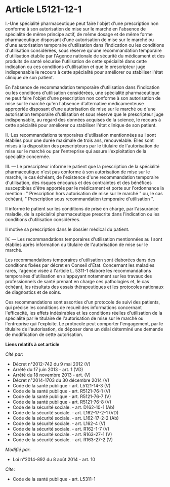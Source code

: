# Article L5121-12-1

I.-Une spécialité pharmaceutique peut faire l'objet d'une prescription non conforme à son autorisation de mise sur le marché
en l'absence de spécialité de même principe actif, de même dosage et de même forme pharmaceutique disposant d'une
autorisation de mise sur le marché ou d'une autorisation temporaire d'utilisation dans l'indication ou les conditions
d'utilisation considérées, sous réserve qu'une recommandation temporaire d'utilisation établie par l'Agence nationale de
sécurité du médicament et des produits de santé sécurise l'utilisation de cette spécialité dans cette indication ou ces
conditions d'utilisation et que le prescripteur juge indispensable le recours à cette spécialité pour améliorer ou stabiliser
l'état clinique de son patient. 

En l'absence de recommandation temporaire d'utilisation dans l'indication ou les conditions d'utilisation considérées, une
spécialité pharmaceutique ne peut faire l'objet d'une prescription non conforme à son autorisation de mise sur le marché
qu'en l'absence d'alternative médicamenteuse appropriée disposant d'une autorisation de mise sur le marché ou d'une
autorisation temporaire d'utilisation et sous réserve que le prescripteur juge indispensable, au regard des données acquises
de la science, le recours à cette spécialité pour améliorer ou stabiliser l'état clinique de son patient. 

II.-Les recommandations temporaires d'utilisation mentionnées au I sont établies pour une durée maximale de trois ans,
renouvelable. Elles sont mises à la disposition des prescripteurs par le titulaire de l'autorisation de mise sur le marché ou
par l'entreprise qui assure l'exploitation de la spécialité concernée. 

III. ― Le prescripteur informe le patient que la prescription de la spécialité pharmaceutique n'est pas conforme à son
autorisation de mise sur le marché, le cas échéant, de l'existence d'une recommandation temporaire d'utilisation, des risques
encourus et des contraintes et des bénéfices susceptibles d'être apportés par le médicament et porte sur l'ordonnance la
mention : " Prescription hors autorisation de mise sur le marché " ou, le cas échéant, " Prescription sous recommandation
temporaire d'utilisation ". 

Il informe le patient sur les conditions de prise en charge, par l'assurance maladie, de la spécialité pharmaceutique
prescrite dans l'indication ou les conditions d'utilisation considérées. 

Il motive sa prescription dans le dossier médical du patient. 

IV. ― Les recommandations temporaires d'utilisation mentionnées au I sont établies après information du titulaire de
l'autorisation de mise sur le marché. 

Les recommandations temporaires d'utilisation sont élaborées dans des conditions fixées par décret en Conseil d'Etat.
Concernant les maladies rares, l'agence visée à l'article L. 5311-1 élabore les recommandations temporaires d'utilisation en
s'appuyant notamment sur les travaux des professionnels de santé prenant en charge ces pathologies et, le cas échéant, les
résultats des essais thérapeutiques et les protocoles nationaux de diagnostics et de soins. 

Ces recommandations sont assorties d'un protocole de suivi des patients, qui précise les conditions de recueil des
informations concernant l'efficacité, les effets indésirables et les conditions réelles d'utilisation de la spécialité par le
titulaire de l'autorisation de mise sur le marché ou l'entreprise qui l'exploite. Le protocole peut comporter l'engagement,
par le titulaire de l'autorisation, de déposer dans un délai déterminé une demande de modification de cette autorisation.

**Liens relatifs à cet article**

_Cité par_:

  - Décret n°2012-742 du 9 mai 2012 (V)
  - Arrêté du 17 juin 2013 - art. 1 (VD)
  - Arrêté du 18 novembre 2013 - art. (V)
  - Décret n°2014-1703 du 30 décembre 2014 (V)
  - Code de la santé publique - art. L5121-14-3 (V)
  - Code de la santé publique - art. R5121-76-1 (V)
  - Code de la santé publique - art. R5121-76-7 (V)
  - Code de la santé publique - art. R5121-76-8 (V)
  - Code de la sécurité sociale. - art. D162-10-1 (Ab)
  - Code de la sécurité sociale. - art. L162-17-2-1 (VD)
  - Code de la sécurité sociale. - art. L162-17-2-2 (Ab)
  - Code de la sécurité sociale. - art. L162-4 (V)
  - Code de la sécurité sociale. - art. R162-1-7 (V)
  - Code de la sécurité sociale. - art. R163-27-1 (V)
  - Code de la sécurité sociale. - art. R163-27-2 (V)

_Modifié par_:

  - Loi n°2014-892 du 8 août 2014 - art. 10

_Cite_:

  - Code de la santé publique - art. L5311-1
